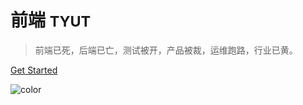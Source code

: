 # 前端 <small>TYUT</small>

>前端已死，后端已亡，测试被开，产品被裁，运维跑路，行业已黄。




[Get Started](/index)

<!-- 插入背景图片 -->


<!-- 背景色 -->

![color](#bfc)
